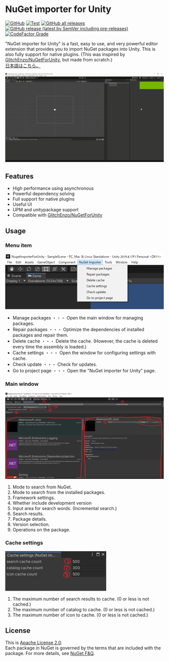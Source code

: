 # NuGet importer for Unity
[![GitHub](https://img.shields.io/github/license/kumaS-nu/NuGet-importer-for-Unity)](https://github.com/kumaS-nu/NuGet-importer-for-Unity/blob/master/NuGetImporterForUnity/Packages/NuGet%20Importer/LICENSE.md)
[![Test](https://github.com/kumaS-nu/NuGet-importer-for-Unity/workflows/Test/badge.svg?branch=main&event=push)](https://github.com/kumaS-nu/NuGet-importer-for-Unity/actions)
[![GitHub all releases](https://img.shields.io/github/downloads/kumaS-nu/NuGet-importer-for-Unity/total)](https://github.com/kumaS-nu/NuGet-importer-for-Unity/releases)
[![GitHub release (latest by SemVer including pre-releases)](https://img.shields.io/github/downloads-pre/kumaS-nu/NuGet-importer-for-Unity/lastest/total?sort=semver)](https://github.com/kumaS-nu/NuGet-importer-for-Unity/releases)
[![CodeFactor Grade](https://img.shields.io/codefactor/grade/github/kumaS-nu/NuGet-importer-for-Unity)](https://www.codefactor.io/repository/github/kumaS-nu/NuGet-importer-for-Unity)
 
 "NuGet importer for Unity" is a fast, easy to use, and very powerful editor extension that provides you to import NuGet packages into Unity.
This is also fully support for native plugins.
(This was inspired by [GlitchEnzo/NuGetForUnity](https://github.com/GlitchEnzo/NuGetForUnity), but made from scratch.)  
[日本語はこちら。](README_jp.md) 

![demo](images/Demo.gif)

## Features

- High performance using asynchronous
- Powerful dependency solving
- Full support for native plugins
- Useful UI
- UPM and unitypackage support
- Compatible with [GlitchEnzo/NuGetForUnity](https://github.com/GlitchEnzo/NuGetForUnity)

## Usage

### Menu item

![Menu item](images/MenuItem.png)

- Manage packages ・・・ Open the main window for managing packages.
- Repair packages ・・・ Optimize the dependencies of installed packages and repair them.
- Delete cache ・・・ Delete the cache. (However, the cache is deleted every time the assembly is loaded.)
- Cache settings ・・・ Open the window for configuring settings with cache.
- Check update ・・・ Check for updates.
- Go to project page ・・・ Open the "NuGet importer for Unity" page.

### Main window

![Main window](images/MainWindow.png)

1. Mode to search from NuGet.
1. Mode to search from the installed packages.
1. Framework settings.
1. Whether include development version
1. Input area for search words. (Incremental search.)
1. Search results.
1. Package details.
1. Version selection.
1. Operations on the package.

### Cache settings

![Cache settings](images/CacheSettings.png)

1. The maximum number of search results to cache. (0 or less is not cached.)
1. The maximum number of catalog to cache. (0 or less is not cached.)
1. The maximum number of icon to cache. (0 or less is not cached.)

## License

This is [Apache License 2.0](../LICENSE.md).  
Each package in NuGet is governed by the terms that are included with the package. For more details, see [NuGet F&Q](https://docs.microsoft.com/en-us/nuget/nuget-org/nuget-org-faq#license-terms).